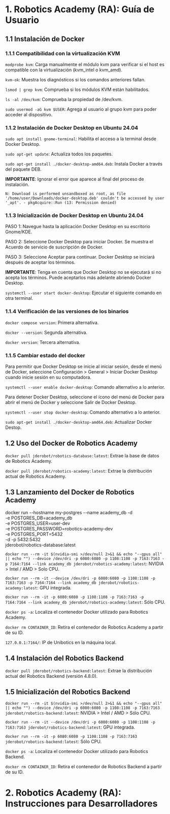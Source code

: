 # 1. Robotics Academy (RA): Guía de Usuario

## 1.1 Instalación de Docker

### 1.1.1 Compatibilidad con la virtualización KVM

`modprobe kvm`: Carga manualmente el módulo kvm para verificar si el host es compatible con la virtualización (kvm_intel o kvm_amd).

`kvm-ok`: Muestra los diagnósticos si los comandos anteriores fallan.

`lsmod | grep kvm`: Comprueba si los módulos KVM están habilitados.

`ls -al /dev/kvm`: Comprueba la propiedad de /dev/kvm.

`sudo usermod -aG kvm $USER`: Agrega al usuario al grupo kvm para poder acceder al dispositivo.

### 1.1.2 Instalación de Docker Desktop en Ubuntu 24.04

`sudo apt install gnome-terminal`: Habilita el acceso a la terminal desde Docker Desktop.

`sudo apt-get update`: Actualiza todos los paquetes.

`sudo apt-get install ./docker-desktop-amd64.deb`: Instala Docker a través del paquete DEB.

**IMPORTANTE**: Ignorar el error que aparece al final del proceso de instalación.

`N: Download is performed unsandboxed as root, as file '/home/user/Downloads/docker-desktop.deb' couldn't be accessed by user '_apt'. - pkgAcquire::Run (13: Permission denied)`

### 1.1.3 Inicialización de Docker Desktop en Ubuntu 24.04

PASO 1: Navegue hasta la aplicación Docker Desktop en su escritorio Gnome/KDE.

PASO 2: Seleccione Docker Desktop para iniciar Docker. Se muestra el Acuerdo de servicio de suscripción de Docker.

PASO 3: Seleccione Aceptar para continuar. Docker Desktop se iniciará después de aceptar los términos.

**IMPORTANTE**: Tenga en cuenta que Docker Desktop no se ejecutará si no acepta los términos. Puede aceptarlos más adelante abriendo Docker Desktop.

`systemctl --user start docker-desktop`: Ejecutar el siguiente comando en otra terminal.

### 1.1.4 Verificación de las versiones de los binarios

`docker compose version`: Primera alternativa.

`docker --version`: Segunda alternativa.

`docker version`: Tercera alternativa.

### 1.1.5 Cambiar estado del docker

Para permitir que Docker Desktop se inicie al iniciar sesión, desde el menú de Docker, seleccione Configuración > General > Iniciar Docker Desktop cuando inicie sesión en su computadora.

`systemctl --user enable docker-desktop`: Comando alternativo a lo anterior.

Para detener Docker Desktop, seleccione el ícono del menú de Docker para abrir el menú de Docker y seleccione Salir de Docker Desktop.

`systemctl --user stop docker-desktop`: Comando alternativo a lo anterior.

`sudo apt-get install ./docker-desktop-amd64.deb`: Actualizar Docker Destop.

## 1.2 Uso del Docker de Robotics Academy

`docker pull jderobot/robotics-database:latest`: Extrae la base de datos de Robotics Academy.

`docker pull jderobot/robotics-academy:latest`: Extrae la distribución actual de Robotics Academy.

## 1.3 Lanzamiento del Docker de Robotics Academy

docker run --hostname my-postgres --name academy_db -d\
    -e POSTGRES_DB=academy_db \
    -e POSTGRES_USER=user-dev \
    -e POSTGRES_PASSWORD=robotics-academy-dev \
    -e POSTGRES_PORT=5432 \
    -d -p 5432:5432 \
    jderobot/robotics-database:latest

`docker run --rm -it $(nvidia-smi >/dev/null 2>&1 && echo "--gpus all" || echo "") --device /dev/dri -p 6080:6080 -p 1108:1108 -p 7163:7163 -p 7164:7164 --link academy_db jderobot/robotics-academy:latest`: NVIDIA > Intel / AMD > Solo CPU.

`docker run --rm -it --device /dev/dri -p 6080:6080 -p 1108:1108 -p 7163:7163 -p 7164:7164 --link academy_db jderobot/robotics-academy:latest`: GPU integrada.

`docker run --rm -it -p 6080:6080 -p 1108:1108 -p 7163:7163 -p 7164:7164 --link academy_db jderobot/robotics-academy:latest`: Sólo CPU.

`docker ps -a`: Localiza el contenedor Docker utilizado para Robotics Academy.

`docker rm CONTAINER_ID`: Retira el contenedor de Robotics Academy a partir de su ID.

`127.0.0.1:7164/`: IP de Unibotics en la máquina local.

## 1.4 Instalación del Robotics Backend

`docker pull jderobot/robotics-backend:latest`: Extrae la distribución actual del Robotics Backend (versión 4.8.0).

## 1.5 Inicialización del Robotics Backend

`docker run --rm -it $(nvidia-smi >/dev/null 2>&1 && echo "--gpus all" || echo "") --device /dev/dri -p 6080:6080 -p 1108:1108 -p 7163:7163 jderobot/robotics-backend:latest`: NVIDIA > Intel / AMD > Sólo CPU.

`docker run --rm -it --device /dev/dri -p 6080:6080 -p 1108:1108 -p 7163:7163 jderobot/robotics-backend:latest`: GPU integrada.

`docker run --rm -it -p 6080:6080 -p 1108:1108 -p 7163:7163 jderobot/robotics-backend:latest`: Sólo CPU.

`docker ps -a`: Localiza el contenedor Docker utilizado para Robotics Backend.

`docker rm CONTAINER_ID`: Retira el contenedor de Robotics Backend a partir de su ID.

# 2. Robotics Academy (RA): Instrucciones para Desarrolladores